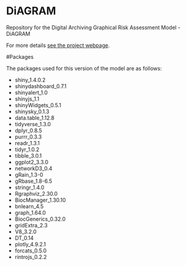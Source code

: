 # DiAGRAM
Repository for the Digital Archiving Graphical Risk Assessment Model - DiAGRAM

For more details [see the project webpage](https://nationalarchives.gov.uk/information-management/manage-information/preserving-digital-records/research-collaboration/safeguarding-the-nations-digital-memory/).

#Packages

The packages used for this version of the model are as follows:

* shiny_1.4.0.2
* shinydashboard_0.7.1
* shinyalert_1.0
* shinyjs_1.1
* shinyWidgets_0.5.1 
* shinysky_0.1.3
* data.table_1.12.8
* tidyverse_1.3.0 
* dplyr_0.8.5 
* purrr_0.3.3 
* readr_1.3.1
* tidyr_1.0.2 
* tibble_3.0.1
* ggplot2_3.3.0
* networkD3_0.4
* gRain_1.3-0
* gRbase_1.8-6.5
* stringr_1.4.0
* Rgraphviz_2.30.0
* BiocManager_1.30.10
* bnlearn_4.5
* graph_1.64.0
* BiocGenerics_0.32.0
* gridExtra_2.3
* V8_3.2.0
* DT_0.14
* plotly_4.9.2.1
* forcats_0.5.0
* rintrojs_0.2.2
